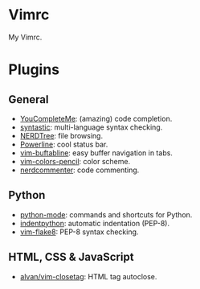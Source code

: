 Vimrc
=====

My Vimrc.

# Plugins

## General

 - [YouCompleteMe](https://github.com/valloric/youcompleteme): (amazing) code completion.
 - [syntastic](https://github.com/vim-syntastic/syntastic): multi-language syntax checking.
 - [NERDTree](https://github.com/scrooloose/nerdtree): file browsing.
 - [Powerline](https://github.com/Lokaltog/powerline): cool status bar.
 - [vim-buftabline](https://github.com/ap/vim-buftabline): easy buffer navigation in tabs.
 - [vim-colors-pencil](https://github.com/reedes/vim-colors-pencil): color scheme.
 - [nerdcommenter](https://github.com/scrooloose/nerdcommenter): code commenting.


## Python

 - [python-mode](https://github.com/python-mode/python-mode): commands and shortcuts for Python.
 - [indentpython](https://github.com/vim-scripts/indentpython): automatic indentation (PEP-8).
 - [vim-flake8](https://github.com/nvie/vim-flake8): PEP-8 syntax checking.

## HTML, CSS & JavaScript

 - [alvan/vim-closetag](https://github.com/alvan/vim-closetag): HTML tag autoclose.

